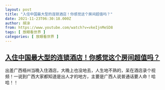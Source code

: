 ```yaml
---
layout: post
title: "入住中国最大型的连锁酒店！你感觉这个房间超值吗？"
date: 2021-11-23T06:30:18.000Z
author: 胡涂
from: https://www.youtube.com/watch?v=vkeIjnMeSD8
tags: [ 放眼看世界 ]
categories: [ 放眼看世界 ]
---
```

<!--1637649018000-->
[入住中国最大型的连锁酒店！你感觉这个房间超值吗？](https://www.youtube.com/watch?v=vkeIjnMeSD8)
------

<div>
出差广西梧州当晚入住酒店，大晚上也没地去，人生地不熟的，呆在酒店录个视频！一说到广西大家都知道是出人才的地方，主要是广西人说普通话要人命！哈哈！！
</div>
